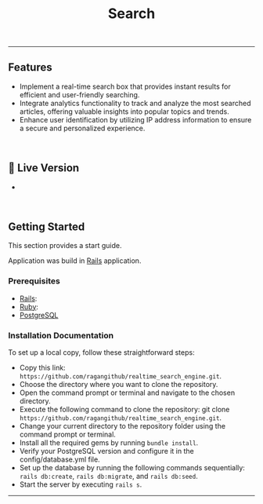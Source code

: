 <p align="center">
  <h1 align="center"> Search
 </h1>
  
<br>

 <hr>

## Features

- Implement a real-time search box that provides instant results for efficient and user-friendly searching.
- Integrate analytics functionality to track and analyze the most searched articles, offering valuable insights into popular topics and trends.
- Enhance user identification by utilizing IP address information to ensure a secure and personalized experience.

<br>

## 🚀 Live Version <a name="live-demo"></a>

-

<br>

## Getting Started

This section provides a start guide.

Application was build in [Rails](https://rubyonrails.org/) application.

### Prerequisites

- [Rails](https://yarnpkg.com/):
- [Ruby](https://www.ruby-lang.org/en/):
- [PostgreSQL](https://www.postgresql.org/)

### Installation Documentation

To set up a local copy, follow these straightforward steps:

- Copy this link: `https://github.com/ragangithub/realtime_search_engine.git`.
- Choose the directory where you want to clone the repository.
- Open the command prompt or terminal and navigate to the chosen directory.
- Execute the following command to clone the repository: git clone `https://github.com/ragangithub/realtime_search_engine.git`.
- Change your current directory to the repository folder using the command prompt or terminal.
- Install all the required gems by running `bundle install`.
- Verify your PostgreSQL version and configure it in the config/database.yml file.
- Set up the database by running the following commands sequentially: `rails db:create`, `rails db:migrate`, and `rails db:seed`.
- Start the server by executing `rails s`.

<hr>

